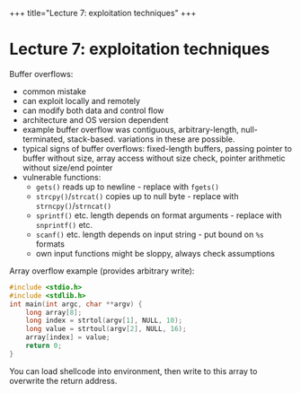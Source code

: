 +++
title="Lecture 7: exploitation techniques"
+++

# Lecture 7: exploitation techniques
Buffer overflows:
- common mistake
- can exploit locally and remotely
- can modify both data and control flow
- architecture and OS version dependent
- example buffer overflow was contiguous, arbitrary-length, null-terminated, stack-based. variations in these are possible.
- typical signs of buffer overflows: fixed-length buffers, passing pointer to buffer without size, array access without size check, pointer arithmetic without size/end pointer
- vulnerable functions:
    - `gets()` reads up to newline - replace with `fgets()`
    - `strcpy()`/`strcat()` copies up to null byte - replace with `strncpy()`/`strncat()`
    - `sprintf()` etc. length depends on format arguments - replace with `snprintf()` etc.
    - `scanf()` etc. length depends on input string - put bound on `%s` formats
    - own input functions might be sloppy, always check assumptions

Array overflow example (provides arbitrary write):

```c
#include <stdio.h>
#include <stdlib.h>
int main(int argc, char **argv) {
    long array[8];
    long index = strtol(argv[1], NULL, 10);
    long value = strtoul(argv[2], NULL, 16);
    array[index] = value;
    return 0;
}
```
You can load shellcode into environment, then write to this array to overwrite the return address.